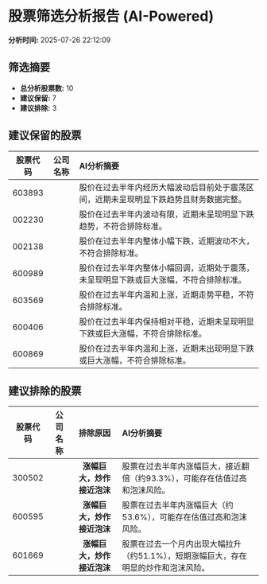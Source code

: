# 股票筛选分析报告 (AI-Powered)

**分析时间:** 2025-07-26 22:12:09

## 筛选摘要

- **总分析股票数:** 10
- **建议保留:** 7
- **建议排除:** 3

## 建议保留的股票

| 股票代码 | 公司名称 | AI分析摘要 |
|:---:|:---:|:---|
| 603893 |  | 股价在过去半年内经历大幅波动后目前处于震荡区间，近期未呈现明显下跌趋势且财务数据完整。 |
| 002230 |  | 股价在过去半年内波动有限，近期未呈现明显下跌趋势，不符合排除标准。 |
| 002138 |  | 股价在过去半年内整体小幅下跌，近期波动不大，不符合排除标准。 |
| 600989 |  | 股价在过去半年内整体小幅回调，近期处于震荡，未呈现明显下跌或巨大涨幅，不符合排除标准。 |
| 603569 |  | 股价在过去半年内温和上涨，近期走势平稳，不符合排除标准。 |
| 600406 |  | 股价在过去半年内保持相对平稳，近期未呈现明显下跌或巨大涨幅，不符合排除标准。 |
| 600869 |  | 股价在过去半年内温和上涨，近期未出现明显下跌或巨大涨幅，不符合排除标准。 |

## 建议排除的股票

| 股票代码 | 公司名称 | 排除原因 | AI分析摘要 |
|:---:|:---:|:---:|:---|
| 300502 |  | **涨幅巨大，炒作接近泡沫** | 股票在过去半年内涨幅巨大，接近翻倍（约93.3%），可能存在估值过高和泡沫风险。 |
| 600595 |  | **涨幅巨大，炒作接近泡沫** | 股票在过去半年内涨幅巨大（约53.6%），可能存在估值过高和泡沫风险。 |
| 601669 |  | **涨幅巨大，炒作接近泡沫** | 股票在过去一个月内出现大幅拉升（约51.1%），短期涨幅巨大，存在明显的炒作和泡沫风险。 |
